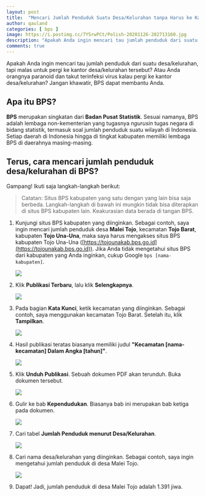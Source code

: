 ```yaml
---
layout: post
title:  "Mencari Jumlah Penduduk Suatu Desa/Kelurahan tanpa Harus ke Kantor Desa/Lurah"
author: qauland
categories: [ bps ]
image: https://i.postimg.cc/7Y5rwPCt/Polish-20201126-202713160.jpg
description: "Apakah Anda ingin mencari tau jumlah penduduk dari suatu desa/kelurahan?"
comments: true
---
```


Apakah Anda ingin mencari tau jumlah penduduk dari suatu desa/kelurahan, tapi malas untuk pergi ke kantor desa/kelurahan tersebut? Atau Anda orangnya paranoid dan takut terinfeksi virus kalau pergi ke kantor desa/kelurahan? Jangan khawatir, BPS dapat membantu Anda.

## Apa itu BPS?

**BPS** merupakan singkatan dari **Badan Pusat Statistik**. Sesuai namanya, BPS adalah lembaga non-kementerian yang tugasnya *ngurusin* tugas negara di bidang statistik, termasuk soal jumlah penduduk suatu wilayah di Indonesia. Setiap daerah di Indonesia hingga di tingkat kabupaten memiliki lembaga BPS di daerahnya masing-masing.

## Terus, cara mencari jumlah penduduk desa/kelurahan di BPS?

Gampang! Ikuti saja langkah-langkah berikut:

> Catatan: Situs BPS kabupaten yang satu dengan yang lain bisa saja berbeda. Langkah-langkah di bawah ini mungkin tidak bisa diterapkan di situs BPS kabupaten lain. Keakurasian data berada di tangan BPS.

1. Kunjungi situs BPS kabupaten yang diinginkan. Sebagai contoh, saya ingin mencari jumlah penduduk desa **Malei Tojo**, kecamatan **Tojo Barat**, kabupaten **Tojo Una-Una**, maka saya harus mengakses situs BPS kabupaten Tojo Una-Una ([https://tojounakab.bps.go.id](https://tojounakab.bps.go.id)). Jika Anda tidak mengetahui situs BPS dari kabupaten yang Anda inginkan, cukup Google `bps [nama-kabupaten]`.
   
   ![](https://i.postimg.cc/Ss11v8GS/Polish-20201126-203232035.jpg)
   
2. Klik **Publikasi Terbaru**, lalu klik **Selengkapnya**.

   ![](https://i.postimg.cc/PfcFbWxK/Polish-20201126-203258043.png)

3. Pada bagian **Kata Kunci**, ketik kecamatan yang diinginkan. Sebagai contoh, saya menggunakan kecamatan Tojo Barat. Setelah itu, klik **Tampilkan**.

   ![](https://i.postimg.cc/pd20VkGV/Polish-20201126-203321399.png)

4. Hasil publikasi teratas biasanya memiliki judul **"Kecamatan [nama-kecamatan] Dalam Angka [tahun]"**.

   ![](https://i.postimg.cc/5yFgKr0g/Polish-20201126-203359786.png)

5. Klik **Unduh Publikasi**. Sebuah dokumen PDF akan terunduh. Buka dokumen tersebut.

   ![](https://i.postimg.cc/DfJKKy4j/Polish-20201126-203423911.png)

6. Gulir ke bab **Kependudukan**. Biasanya bab ini merupakan bab ketiga pada dokumen.

   ![](https://i.postimg.cc/Wb0LhWn0/Polish-20201126-203441314.png)

7. Cari tabel **Jumlah Penduduk menurut Desa/Kelurahan**.

   ![](https://i.postimg.cc/MKS3rW7j/Polish-20201126-203457676.png)

8. Cari nama desa/kelurahan yang diinginkan. Sebagai contoh, saya ingin mengetahui jumlah penduduk di desa Malei Tojo.

   ![](https://i.postimg.cc/mgZXB86L/Polish-20201126-203520874.png)

9. Dapat! Jadi, jumlah penduduk di desa Malei Tojo adalah 1.391 jiwa.
